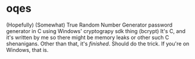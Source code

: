 # oqes
(Hopefully) (Somewhat) True Random Number Generator password generator in C using Windows' cryptograpy sdk thing (bcrypt)
It's C, and it's written by me so there might be memory leaks or other such C shenanigans.
Other than that, it's *finished*. Should do the trick. If you're on Windows, that is.

